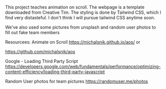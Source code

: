 This project teaches animation on scroll.  The webpage is a template downloaded from Creative Tim.  The styling is done by Tailwind CSS, which I find very distasteful.  I don't think I will pursue tailwind CSS anytime soon.

We've also used some pictures from unsplash and random user photos to fill out fake team members

Resourcees:
Animate on Scroll
https://michalsnik.github.io/aos/   or 

https://github.com/michalsnik/aos

Google - Loading Third Party Script
https://developers.google.com/web/fundamentals/performance/optimizing-content-efficiency/loading-third-party-javascript

Random User photos for team pictures
https://randomuser.me/photos

